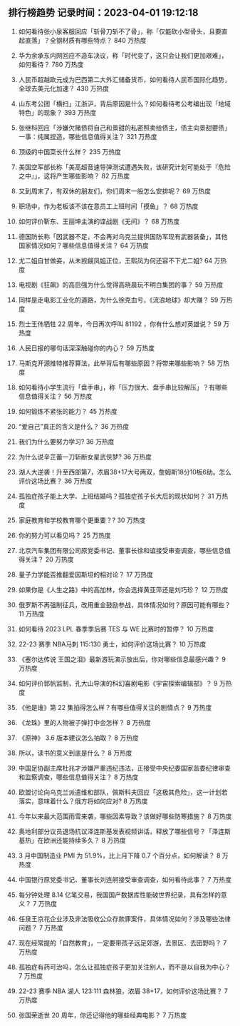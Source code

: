 
## 排行榜趋势 记录时间：2023-04-01 19:12:18
  
  1. 如何看待张小泉客服回应「斩骨刀斩不了骨」，称「仅能砍小型骨头，且要直起直落」？全钢材质有哪些特点？ 840 万热度
    
  2. 华为余承东内网回应不造车决议，称「时代变了，这只会让我们更加艰难」，如何看待？ 780 万热度
    
  3. 人民币超越欧元成为巴西第二大外汇储备货币，如何看待人民币国际化趋势，全球去美元化加速？ 430 万热度
    
  4. 山东考公团「横扫」江浙沪，背后原因是什么？如何看待考公考编出现「地域特色」的现象？ 393 万热度
    
  5. 张继科回应「涉嫌欠赌债将自己和景甜的私密照卖给债主，债主向景甜要债」一事：纯属捏造，哪些信息值得关注？ 321 万热度
    
  6. 顶级的中国菜长什么样？ 235 万热度
    
  7. 美国空军部长称「美高超音速导弹测试遭遇失败，该研究计划可能处于『危险之中』」，这将产生哪些影响？ 82 万热度
    
  8. 又到周末了，有双休的朋友们，你们周末一般怎么安排呢？ 69 万热度
    
  9. 职场中，作为老板该不该在意员工上班时间「摸鱼」？ 68 万热度
    
  10. 如何评价靳东、王丽坤主演的谍战剧《无间》？ 68 万热度
    
  11. 德国防长称「因武器不足，不会再对乌克兰提供国防军现有武器装备」，其他国家情况如何？哪些信息值得关注？ 64 万热度
    
  12. 尤二姐自甘做妾，从未觊觎凤姐正位，王熙凤为何还容不下尤二姐? 64 万热度
    
  13. 电视剧《狂飙》的高启强为什么觉得高晓晨玩不明白集团的事？ 59 万热度
    
  14. 同样是走电影工业化的道路，为什么徐克血亏，《流浪地球》却大赚？ 59 万热度
    
  15. 烈士王伟牺牲 22 周年，今日再次呼叫 81192 ，你有什么想对英雄说？ 59 万热度
    
  16. 人民日报的哪句话深深触碰你的内心？ 59 万热度
    
  17. 马斯克开源推特推荐算法，此举背后有哪些原因？将带来哪些影响？ 58 万热度
    
  18. 如何看待小学生流行「盘手串」，称「压力很大、盘手串比较解压」？有哪些信息值得关注？ 56 万热度
    
  19. 如何锻炼不紧张的能力？ 45 万热度
    
  20. “爱自己”真正的含义是什么？ 36 万热度
    
  21. 我们为什么要努力学习? 36 万热度
    
  22. 为什么说辛芷蕾一刀斩断女星武侠梦? 36 万热度
    
  23. 湖人大逆袭！升至西部第7，浓眉38+17大号两双，詹姆斯18分10板6助。怎么评价这场比赛？ 36 万热度
    
  24. 孤独症孩子能上大学、上班结婚吗？孤独症孩子长大后的现状如何？ 31 万热度
    
  25. 家庭教育和学校教育哪个更重要？? 30 万热度
    
  26. 你的努力可以看见吗？ 25 万热度
    
  27. 北京汽车集团有限公司原党委书记、董事长徐和谊接受审查调查，哪些信息值得关注？ 20 万热度
    
  28. 量子力学能否推翻爱因斯坦的相对论？ 17 万热度
    
  29. 如果你是《人生之路》中的高加林，你会选择黄亚萍还是刘巧珍？ 12 万热度
    
  30. 俄罗斯不再强制征兵，改用重金鼓励参战，具体情况如何？原因可能有哪些？ 11 万热度
    
  31. 如何看待 2023 LPL 春季季后赛 TES 与 WE 比赛时的暂停？ 10 万热度
    
  32. 22-23 赛季 NBA马刺 115:130 勇士，如何评价这场比赛？ 10 万热度
    
  33. 《塞尔达传说 王国之泪》最新游玩演示放出后，你对哪些信息最感兴趣？ 9 万热度
    
  34. 如何评价郭帆监制，孔大山导演的科幻喜剧电影《宇宙探索编辑部》？ 9 万热度
    
  35. 《他是谁》第 22 集拍得怎么样？有哪些值得关注的剧情点？ 9 万热度
    
  36. 《龙珠》里的人物被子弹打中会怎样？ 8 万热度
    
  37. 《原神》 3.6 版本建议怎么抽取？ 8 万热度
    
  38. 所以，读书的意义到底是什么？ 8 万热度
    
  39. 中国足协副主席杜兆才涉嫌严重违纪违法，正接受中央纪委国家监委纪律审查和监察调查，哪些信息值得关注？ 8 万热度
    
  40. 欧盟讨论向乌克兰派遣维和部队，佩斯科夫回应「这极其危险」，这一计划若落实，意味着什么？俄方将如何应对? 8 万热度
    
  41. 今年以来最大范围雨雪来袭，哪些因素导致？该做好哪些防寒措施？ 8 万热度
    
  42. 奥地利部分议员退场抗议泽连斯基发表视频讲话，释放了哪些信号？「泽连斯基热」在欧洲还能持续多久？ 8 万热度
    
  43. 3 月中国制造业 PMI 为 51.9%，比上月下降 0.7 个百分点，如何解读？ 8 万热度
    
  44. 中国银行原党委书记、董事长刘连舸接受审查调查，如何看待此事？ 7 万热度
    
  45. 每分钟处理 8.14 亿笔交易，我国国产数据库性能破世界纪录，具有怎样的意义？ 7 万热度
    
  46. 任泉王京花企业涉及非法吸收公众存款罪案件，具体情况如何？涉及哪些法律问题？ 7 万热度
    
  47. 现在经常提的「自然教育」，一定要带孩子远足郊游，去景区、去田野吗？ 7 万热度
    
  48. 孤独症有药可治吗，怎么让孤独症孩子更加关注别人，而不是以自我为中心？ 7 万热度
    
  49. 22-23 赛季 NBA 湖人 123:111 森林狼，浓眉 38+17，如何评价这场比赛？ 7 万热度
    
  50. 张国荣逝世 20 周年，你还记得他的哪些经典电影？ 7 万热度
    